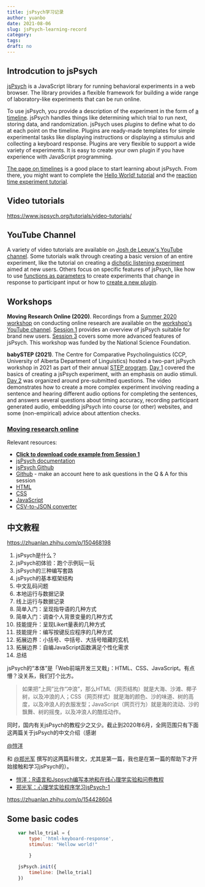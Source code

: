 ```yaml
---
title: jsPsych学习记录
author: yuanbo
date: 2021-08-06
slug: jsPsych-learning-record
category:   
tags: 
draft: no
---
```


## Introdcution to jsPsych

[jsPsych](https://www.jspsych.org/) is a JavaScript library for running behavioral experiments in a web browser. The library provides a flexible framework for building a wide range of laboratory-like experiments that can be run online.

To use jsPsych, you provide a description of the experiment in the form of [a timeline](https://www.jspsych.org/overview/timeline/). jsPsych handles things like determining which trial to run next, storing data, and randomization. jsPsych uses *plugins* to define what to do at each point on the timeline. Plugins are ready-made templates for simple experimental tasks like displaying instructions or displaying a stimulus and collecting a keyboard response. Plugins are very flexible to support a wide variety of experiments. It is easy to create your own plugin if you have experience with JavaScript programming.

[The page on timelines](https://www.jspsych.org/overview/timeline/) is a good place to start learning about jsPsych. From there, you might want to complete the [Hello World! tutorial](https://www.jspsych.org/tutorials/hello-world/) and the [reaction time experiment tutorial](https://www.jspsych.org/tutorials/rt-task/).



## Video tutorials



https://www.jspsych.org/tutorials/video-tutorials/

## YouTube Channel

A variety of video tutorials are available on [Josh de Leeuw's YouTube channel](https://www.youtube.com/playlist?list=PLnfo1lBY1P2Mf_o6rV5wiqqn92Mw3UTGh). Some tutorials walk through creating a basic version of an entire experiment, like the tutorial on creating a [dichotic listening experiment](https://www.youtube.com/playlist?list=PLnfo1lBY1P2Mf_o6rV5wiqqn92Mw3UTGh) aimed at new users. Others focus on specific features of jsPsych, like how to use [functions as parameters](https://www.youtube.com/watch?v=8-j2aAZ_iOk&list=PLnfo1lBY1P2Mf_o6rV5wiqqn92Mw3UTGh&index=5) to create experiments that change in response to participant input or how to [create a new plugin](https://www.youtube.com/watch?v=XQcsFwAmbiw&list=PLnfo1lBY1P2Mf_o6rV5wiqqn92Mw3UTGh&index=4).

## Workshops

**Moving Research Online (2020)**. Recordings from a [Summer 2020 workshop](https://www.movingresearchonline.info/) on conducting online research are available on the [workshop's YouTube channel](https://www.youtube.com/channel/UCBZ5F1UysHWlplUNDRwbsWA). [Session 1](https://www.youtube.com/watch?v=BuhfsIFRFe8) provides an overview of jsPsych suitable for brand new users. [Session 3](https://www.youtube.com/watch?v=LP7o0iAALik) covers some more advanced features of jsPsych. This workshop was funded by the National Science Foundation.

**babySTEP (2021)**. The Centre for Comparative Psycholinguistics (CCP, University of Alberta Department of Linguistics) hosted a two-part jsPsych workshop in 2021 as part of their annual [STEP program](https://ccp.artsrn.ualberta.ca/portfolio/step/). [Day 1](https://drive.google.com/file/d/1_bd_Tz1IoyGaZzuPoR_Qb6Rtd5wg4t4D/view?usp=drive_web) covered the basics of creating a jsPsych experiment, with an emphasis on audio stimuli. [Day 2](https://drive.google.com/file/d/1dIw1xIVY1lCHwFKGRaUnWMguwHfdkbGK/view?usp=drive_web) was organized around pre-submitted questions. The video demonstrates how to create a more complex experiment involving reading a sentence and hearing different audio options for completing the sentences, and answers several questions about timing accuracy, recording participant generated audio, embedding jsPsych into course (or other) websites, and some (non-empirical) advice about attention checks.



### [Moving research online](http://www.movingresearchonline.info/)

Relevant resources:

- **[Click to download code example from Session 1](http://www.movingresearchonline.info/session_resources/session1_code_materials.zip)**
- [jsPsych documentation](https://www.jspsych.org/)
- [jsPsych Github](https://github.com/jspsych/jsPsych)
- [Github](https://github.com/) - make an account here to ask questions in the Q & A for this session
- [HTML](https://www.w3schools.com/html/)
- [CSS](https://www.w3schools.com/css/)
- [JavaScript](https://www.w3schools.com/js/)
- [CSV-to-JSON converter](https://www.freeformatter.com/csv-to-json-converter.html)





## 中文教程



https://zhuanlan.zhihu.com/p/150468198

1. jsPsych是什么？
2. jsPsych初体验：跑个示例玩一玩
3. jsPsych的三种编写套路
4. jsPsych的基本框架结构
5. 中文乱码问题
6. 本地运行与数据记录
7. 线上运行与数据记录
8. 简单入门：呈现指导语的几种方式
9. 简单入门：调查个人背景变量的几种方式
10. 技能提升：呈现Likert量表的几种方式
11. 技能提升：编写按键反应程序的几种方式
12. 拓展边界：小括号、中括号、大括号暗藏的玄机
13. 拓展边界：自编JavaScript函数满足个性化需求
14. 总结



jsPsych的“本体”是「Web前端开发三叉戟」：HTML、CSS、JavaScript。有点懵？没关系，我们打个比方。

> 如果把“上网”比作“冲浪”，那么HTML（网页结构）就是大海、沙滩、椰子树，以及冲浪的人；CSS（网页样式）就是海的颜色、沙的味道、树的高度，以及冲浪人的衣服发型；JavaScript（网页行为）就是海的流动、沙的飘舞、树的摇曳，以及冲浪人的酷炫动作。



同时，国内有关jsPsych的教程少之又少。截止到2020年6月，全网范围只有下面这两篇关于jsPsych的中文介绍（感谢 

[@愷洋](https://www.zhihu.com/people/0798af6fafd4ae285092cbeddf6adb47)

 和 [@郑光军](https://www.zhihu.com/people/93e3f0e59cf3d45632ab20dd17bb3892) 撰写的这两篇科普文，尤其是第一篇，我也是在第一篇的帮助下才开始接触和学习jsPsych的）。



- [愷洋：R语言和Jspsych编写本地和在线心理学实验和问卷教程](https://zhuanlan.zhihu.com/p/107570670)
- [郑光军：心理学实验程序学习jsPsych-1](https://zhuanlan.zhihu.com/p/105742324)



https://zhuanlan.zhihu.com/p/154428604





## Some basic codes

```js
    var hello_trial = {
        type: 'html-keyboard-response',
        stimulus: "Hellow world!"

        }
    
    jsPsych.init({
        timeline: [hello_trial]
    })

```



